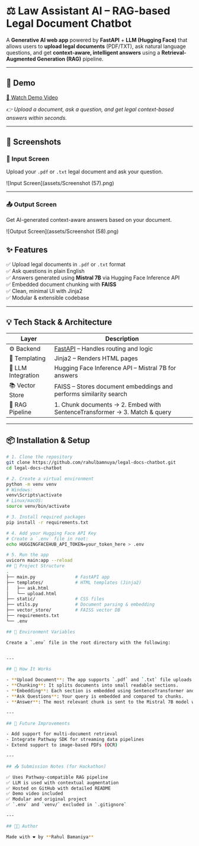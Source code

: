 # ⚖️ Law Assistant AI – RAG-based Legal Document Chatbot

A **Generative AI web app** powered by **FastAPI** + **LLM (Hugging Face)** that allows users to **upload legal documents** (PDF/TXT), ask natural language questions, and get **context-aware, intelligent answers** using a **Retrieval-Augmented Generation (RAG)** pipeline.

---

## 🎥 Demo

[🔗 Watch Demo Video]([https://your-demo-video-link.com](https://github.com/rahulbamnuya/legal-docs-chatbot/blob/main/assets/app.py%20-%20local-law-assistant%20-%20Visual%20Studio%20Code%202025-04-05%2023-14-37.mp4))  

*👉 Upload a document, ask a question, and get legal context-based answers within seconds.*

---
## 📸 Screenshots

### 📝 Input Screen
Upload your `.pdf` or `.txt` legal document and ask your question.


![Input Screen](assets/Screenshot (57).png)

---

### 📤 Output Screen
Get AI-generated context-aware answers based on your document.

![Output Screen](assets/Screenshot (58).png)

## ✨ Features

✅ Upload legal documents in `.pdf` or `.txt` format  
✅ Ask questions in plain English  
✅ Answers generated using **Mistral 7B** via Hugging Face Inference API  
✅ Embedded document chunking with **FAISS**  
✅ Clean, minimal UI with Jinja2  
✅ Modular & extensible codebase  

---

## 💡 Tech Stack & Architecture

| Layer                | Description                                                                 |
|---------------------|-----------------------------------------------------------------------------|
| ⚙️ Backend           | [FastAPI](https://fastapi.tiangolo.com/) – Handles routing and logic       |
| 📄 Templating        | Jinja2 – Renders HTML pages                                                 |
| 🧠 LLM Integration   | Hugging Face Inference API – Mistral 7B for answers                         |
| 📚 Vector Store      | FAISS – Stores document embeddings and performs similarity search           |
| 🧾 RAG Pipeline      | 1. Chunk documents → 2. Embed with SentenceTransformer → 3. Match & query    |

---

## 📦 Installation & Setup

```bash
# 1. Clone the repository
git clone https://github.com/rahulbamnuya/legal-docs-chatbot.git
cd legal-docs-chatbot

# 2. Create a virtual environment
python -m venv venv
# Windows:
venv\Scripts\activate
# Linux/macOS:
source venv/bin/activate

# 3. Install required packages
pip install -r requirements.txt

# 4. Add your Hugging Face API Key
# Create a `.env` file in root:
echo HUGGINGFACEHUB_API_TOKEN=your_token_here > .env

# 5. Run the app
uvicorn main:app --reload
## 📁 Project Structure
.
├── main.py               # FastAPI app
├── templates/            # HTML templates (Jinja2)
│   ├── ask.html
│   └── upload.html
├── static/               # CSS files
├── utils.py              # Document parsing & embedding
├── vector_store/         # FAISS vector DB
├── requirements.txt
└── .env

## 🔐 Environment Variables

Create a `.env` file in the root directory with the following:


---

## 🧪 How It Works

- **Upload Document**: The app supports `.pdf` and `.txt` file uploads.
- **Chunking**: It splits documents into small readable sections.
- **Embedding**: Each section is embedded using SentenceTransformer and stored in FAISS.
- **Ask Questions**: Your query is embedded and compared to chunks.
- **Answer**: The most relevant chunk is sent to the Mistral 7B model with your question using the RAG strategy.

---

## 🧠 Future Improvements

- Add support for multi-document retrieval  
- Integrate Pathway SDK for streaming data pipelines  
- Extend support to image-based PDFs (OCR)  

---

## 📤 Submission Notes (for Hackathon)

✅ Uses Pathway-compatible RAG pipeline  
✅ LLM is used with contextual augmentation  
✅ Hosted on GitHub with detailed README  
✅ Demo video included  
✅ Modular and original project  
✅ `.env` and `venv/` excluded in `.gitignore`  

---

## 👨‍💻 Author

Made with ❤️ by **Rahul Bamaniya**
